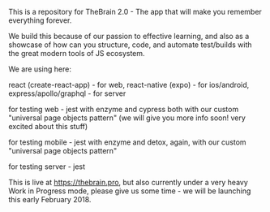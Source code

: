 This is a repository for TheBrain 2.0 - The app that will make you remember everything forever.

We build this because of our passion to effective learning, and also as a showcase of how can you structure, code, and automate test/builds with the great modern tools of JS ecosystem.

We are using here:

react (create-react-app) - for web,
react-native (expo) - for ios/android,
express/apollo/graphql - for server

for testing web - jest with enzyme and cypress both with our custom "universal page objects pattern" (we will give you more info soon! very excited about this stuff)

for testing mobile - jest with enzyme and detox, again, with our custom "universal page objects pattern"

for testing server - jest

This is live at https://thebrain.pro, but also currently under a very heavy Work in Progress mode, please give us some time - we will be launching this early February 2018.

